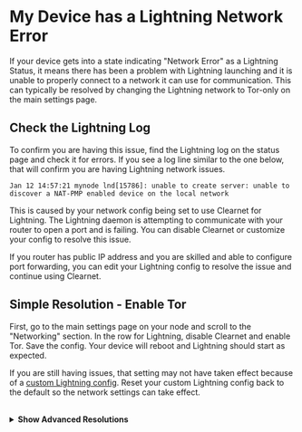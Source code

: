 # My Device has a Lightning Network Error

If your device gets into a state indicating "Network Error" as a Lightning Status, it means there has been a problem with Lightning launching and it is unable to properly connect to a network it can use for communication. This can typically be resolved by changing the Lightning network to Tor-only on the main settings page.

## Check the Lightning Log

To confirm you are having this issue, find the Lightning log on the status page and check it for errors. If you see a log line similar to the one below, that will confirm you are having Lightning network issues.

```
Jan 12 14:57:21 mynode lnd[15786]: unable to create server: unable to discover a NAT-PMP enabled device on the local network
```

This is caused by your network config being set to use Clearnet for Lightning. The Lightning daemon is attempting to communicate with your router to open a port and is failing. You can disable Clearnet or customize your config to resolve this issue.

If you router has public IP address and you are skilled and able to configure port forwarding, you can edit your Lightning config to resolve the issue and continue using Clearnet. 

## Simple Resolution - Enable Tor

First, go to the main settings page on your node and scroll to the "Networking" section. In the row for Lightning, disable Clearnet and enable Tor. Save the config. Your device will reboot and Lightning should start as expected.

If you are still having issues, that setting may not have taken effect because of a [custom Lightning config](/advanced/customize-config.md). Reset your custom Lightning config back to the default so the network settings can take effect.

<br/>
<details>
<summary><b>Show Advanced Resolutions</b></summary>

## Advanced Resolution - Custom Config with Static Public IP

As UPnP is not working, another option is to configure port forwarding on your router / firewall device and add required parameters to Additional LND Config on MyNode. This is not guaranteed to work and is not supported by some ISPs as they do not provide your router a real public IP address.

Configure your modem/router/firewall to enable port forwarding from your public IP address TCP port 9735 to you MyNode device's IP address port 9735.

Go to MyNode main settings page. Find "Lightning" below it click "Edit Config" and "LND Custom Config" page opens. 
In the "Additional LND Config" text box enter configuration lines:
```
# Nonworking UPnP Router fix
nat=false

[Application Options]
externalhosts=<YOUR-EXTERNAL-IP>:9735
```

Usually, the public IP addresses of home Internet connections are not static, and therefore change once a while. So this solution is acceptible _only if you have _real_ static IP_ from your ISP (or cloud) provider.

## Advanced Resolution - Custom Config with Dynamic Public IP

Internet connections with Dynamic Public IP addresses require bit more configuration. 

Dynamic DNS must be implemented and DNS hostname must be configured to Additional LND Config.

Dynamic DNS (DDNS) hostname can be created for free by opening account to eg. www.no-ip.com, but free DDNS hostnames must be re-verified every 30 days or so. These will give you a domain name to use in place of your public IP since it may change. Let's say you make account and create DDNS hostname "mymynodebtc.ddns.net".

To keep DDNS hostname's IP address updated in case of IPS changes your address, you need to do one of following.

a) Install and configure DDNS Client software to your MyNode (eg. https://www.noip.com/download?page=linux) and verify it is working properly.

b) Enable and configure DDNS Service on your Modem/Router/Firewall if it supports such functionality.

After the DDNS software is configured and running, you can add following lines in your Additional LND Config (do not include the line with IP Address shown in the previous section).
```
# Nonworking UPnP Router fix
nat=false

[Application Options]
tlsextradomain=mymynodebtc.ddns.net
externalhosts=mymynodebtc.ddns.net:9735
```

Be sure to use your own DDNS hostname instead of this sample one. Press Save and your MyNode will reboot with new settings.

From the MyNode Main page, click Lightning - Wallet. Notice on "URI" you have your node long ID followed by your IP address:9735 shown! This means the configuration was successful. Now, click TLS Certificates button _regenerate_. After regeneration is complete, click download and save certificate (on Windows machine) as tls.crt (not .cert!). Open .crt file and verify from Details tab field "Subject Alternative Name". Your DDNS hostname must included on the DNS Name= ... list.

Now your LND is able to receive channels from clearnet.

## Advanced Resolution - Custom Config with Dynamic Public IP and Domain

If you own the domain (say mydomain.com) you can add a CNAME for your DDNS address alias in your domain DNS records like this:

```myownnode IN CNAME mymynodebtc.ddns.net.```

Add this new hostname with additional tlsextradomain to config. In this more advanced case, the config would now be:
```
# Nonworking UPnP Router fix
nat=false

[Application Options]
tlsextradomain=myownnode.mydomain.com
tlsextradomain=mymynodebtc.ddns.net
externalhosts=mymynodebtc.ddns.net:9735
```

Re-create TLS certs, download and verify DNS Name= list from cert. 
Now your node can be connected with the short address:

```https://myownnode.mydomain.com:9735```

Now, this address will work even if your ISP changes your public IP.

If you now plan to provide BTCPay Server or LNbits via clearnet - you are not quite done yet. BTCPay and LNbits require https traffic to public TCP port 443 and non-selfsigned TLS certificates. Such certs be created with Linux with certbot installed on MyNode. HTTPS traffic inside of MyNode can be forwared with nginx configs, but those configurations are out of scope for this guide.

</details>